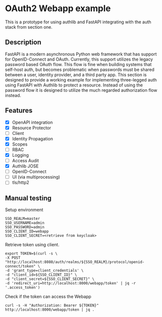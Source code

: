 # OAuth2 Webapp example

This is a prototype for using authlib and FastAPI integrating with the auth stack from section one.

## Description

FastAPI is a modern asynchronous Python web framework that has support for OpenID-Connect and OAuth. Currently, this support utilizes the legacy password based OAuth flow. This flow is fine when building systems that self-host auth, but becomes problematic when passwords must be shared between a user, identity provider, and a third party app. This section is designed to provide a working example for implementing three-legged auth using FastAPI with Authlib to protect a resource. Instead of using the password flow it is designed to utilize the much regarded authorization flow instead.

## Features
- [x] OpenAPI integration
- [x] Resource Protector
- [ ] Client
- [x] Identity Propagation
- [x] Scopes
- [ ] RBAC
- [x] Logging
- [ ] Access Audit
- [x] Authlib JOSE
- [ ] OpenID-Connect
- [ ] UI (via multiprocessing)
- [ ] tls/http2

## Manual testing

Setup environment
```
SSO_REALM=master
SSO_USERNAME=admin
SSO_PASSWORD=admin
SSO_CLIENT_ID=webapp
SSO_CLIENT_SECRET=<retrieve from keycloak>
```

Retrieve token using client.

```
export TOKEN=$(curl -s \
-X POST "http://localhost:8080/auth/realms/${SSO_REALM}/protocol/openid-connect/token" \
-d 'grant_type=client_credentials' \
-d "client_id=${SSO_CLIENT_ID}" \
-d "client_secret=${SSO_CLIENT_SECRET}" \
-d 'redirect_uri=http://localhost:8000/webapp/token' | jq -r '.access_token')
```

Check if the token can access the Webapp
```
curl -s -H "Authorization: Bearer ${TOKEN}" http://localhost:8000/webapp/token | jq .
```
